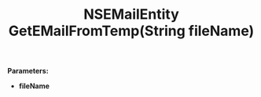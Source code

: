﻿---
uid: crmscript_ref_NSEMailAgent_GetEMailFromTemp
title: NSEMailEntity GetEMailFromTemp(String fileName)
intellisense: NSEMailAgent.GetEMailFromTemp
keywords: NSEMailAgent, GetEMailFromTemp
so.topic: reference
---



**Parameters:**
 - **fileName** 

